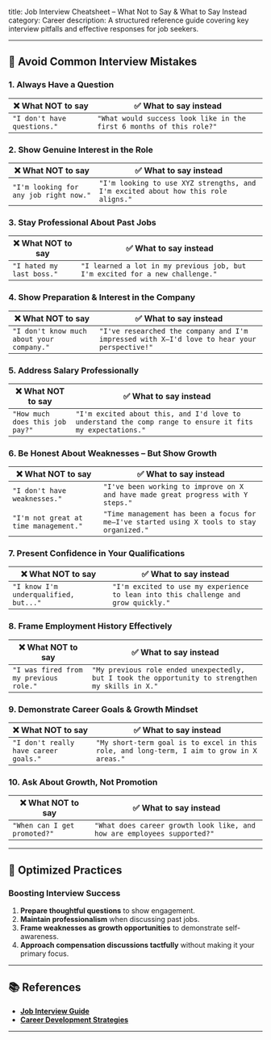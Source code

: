 title: Job Interview Cheatsheet – What Not to Say & What to Say Instead
category: Career
description: A structured reference guide covering key interview pitfalls and effective responses for job seekers.

---

## 🚀 **Avoid Common Interview Mistakes**

### **1. Always Have a Question**

| ❌ What NOT to say            | ✅ What to say instead                                                 |
| ----------------------------- | ---------------------------------------------------------------------- |
| `"I don't have questions."` | `"What would success look like in the first 6 months of this role?"` |

### **2. Show Genuine Interest in the Role**

| ❌ What NOT to say                       | ✅ What to say instead                                                              |
| ---------------------------------------- | ----------------------------------------------------------------------------------- |
| `"I'm looking for any job right now."` | `"I'm looking to use XYZ strengths, and I'm excited about how this role aligns."` |

### **3. Stay Professional About Past Jobs**

| ❌ What NOT to say          | ✅ What to say instead                                                         |
| --------------------------- | ------------------------------------------------------------------------------ |
| `"I hated my last boss."` | `"I learned a lot in my previous job, but I'm excited for a new challenge."` |

### **4. Show Preparation & Interest in the Company**

| ❌ What NOT to say                          | ✅ What to say instead                                                                         |
| ------------------------------------------- | ---------------------------------------------------------------------------------------------- |
| `"I don't know much about your company."` | `"I've researched the company and I'm impressed with X—I'd love to hear your perspective!"` |

### **5. Address Salary Professionally**

| ❌ What NOT to say                | ✅ What to say instead                                                                                     |
| --------------------------------- | ---------------------------------------------------------------------------------------------------------- |
| `"How much does this job pay?"` | `"I'm excited about this, and I'd love to understand the comp range to ensure it fits my expectations."` |

### **6. Be Honest About Weaknesses – But Show Growth**

| ❌ What NOT to say                      | ✅ What to say instead                                                                       |
| --------------------------------------- | -------------------------------------------------------------------------------------------- |
| `"I don't have weaknesses."`          | `"I've been working to improve on X and have made great progress with Y steps."`           |
| `"I'm not great at time management."` | `"Time management has been a focus for me—I've started using X tools to stay organized."` |

### **7. Present Confidence in Your Qualifications**

| ❌ What NOT to say                      | ✅ What to say instead                                                               |
| --------------------------------------- | ------------------------------------------------------------------------------------ |
| `"I know I'm underqualified, but..."` | `"I'm excited to use my experience to lean into this challenge and grow quickly."` |

### **8. Frame Employment History Effectively**

| ❌ What NOT to say                       | ✅ What to say instead                                                                              |
| ---------------------------------------- | --------------------------------------------------------------------------------------------------- |
| `"I was fired from my previous role."` | `"My previous role ended unexpectedly, but I took the opportunity to strengthen my skills in X."` |

### **9. Demonstrate Career Goals & Growth Mindset**

| ❌ What NOT to say                      | ✅ What to say instead                                                                      |
| --------------------------------------- | ------------------------------------------------------------------------------------------- |
| `"I don't really have career goals."` | `"My short-term goal is to excel in this role, and long-term, I aim to grow in X areas."` |

### **10. Ask About Growth, Not Promotion**

| ❌ What NOT to say             | ✅ What to say instead                                                    |
| ------------------------------ | ------------------------------------------------------------------------- |
| `"When can I get promoted?"` | `"What does career growth look like, and how are employees supported?"` |

---

## 🔄 **Optimized Practices**

### **Boosting Interview Success**

1. **Prepare thoughtful questions** to show engagement.
2. **Maintain professionalism** when discussing past jobs.
3. **Frame weaknesses as growth opportunities** to demonstrate self-awareness.
4. **Approach compensation discussions tactfully** without making it your primary focus.

---

## 📚 **References**

- **[Job Interview Guide](https://www.linkedin.com/interview-tips/)**
- **[Career Development Strategies](https://www.glassdoor.com/blog/)**

---
